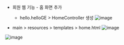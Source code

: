 * 회원 웹 기능 - 홈 화면 추가

  - hello.helloGE > HomeController 생성
![image](https://github.com/bestofGE/JavaSpring/assets/82525776/38e19a39-d19f-412b-bfb8-b1b56fcb6007)

 - main > resources > templates > home.html
![image](https://github.com/bestofGE/JavaSpring/assets/82525776/2d8ff058-cb8b-4d3f-9d21-77a061ec8d1b)

![image](https://github.com/bestofGE/JavaSpring/assets/82525776/190f5619-c851-4b7c-b09a-eb6d8af11fbd)

